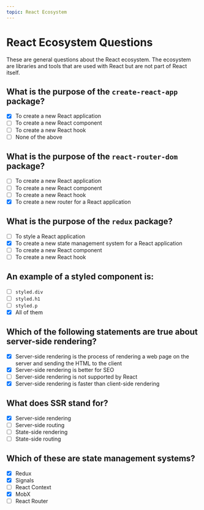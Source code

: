 ```yaml
---
topic: React Ecosystem
---
```


# React Ecosystem Questions

These are general questions about the React ecosystem. The ecosystem are libraries and tools that are used with React but are not part of React itself.

## What is the purpose of the `create-react-app` package?

- [x] To create a new React application
- [ ] To create a new React component
- [ ] To create a new React hook
- [ ] None of the above

## What is the purpose of the `react-router-dom` package?

- [ ] To create a new React application
- [ ] To create a new React component
- [ ] To create a new React hook
- [x] To create a new router for a React application

## What is the purpose of the `redux` package?

- [ ] To style a React application
- [x] To create a new state management system for a React application
- [ ] To create a new React component
- [ ] To create a new React hook

## An example of a styled component is:

- [ ] `styled.div`
- [ ] `styled.h1`
- [ ] `styled.p`
- [x] All of them

## Which of the following statements are true about server-side rendering?

- [x] Server-side rendering is the process of rendering a web page on the server and sending the HTML to the client
- [x] Server-side rendering is better for SEO
- [ ] Server-side rendering is not supported by React
- [x] Server-side rendering is faster than client-side rendering

## What does SSR stand for?

- [x] Server-side rendering
- [ ] Server-side routing
- [ ] State-side rendering
- [ ] State-side routing

## Which of these are state management systems?

- [x] Redux
- [x] Signals
- [ ] React Context
- [x] MobX
- [ ] React Router
